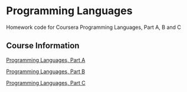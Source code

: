 # Programming Languages

Homework code for Coursera Programming Languages, Part A, B and C

## Course Information

[Programming Languages, Part A](https://www.coursera.org/learn/programming-languages)

[Programming Languages, Part B](https://www.coursera.org/learn/programming-languages-part-b)

[Programming Languages, Part C](https://www.coursera.org/learn/programming-languages-part-C)

